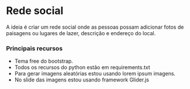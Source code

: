 # Rede social
A ideia é criar um rede social onde as pessoas possam adicionar fotos de paisagens ou lugares de lazer, descrição e endereço do local.
### Principais recursos
- Tema free do bootstrap.
- Todos os recursos do python estão em requirements.txt
- Para gerar imagens aleatórias estou usando lorem ipsum imagens.
- No slide das imagens estou usando framework Glider.js


